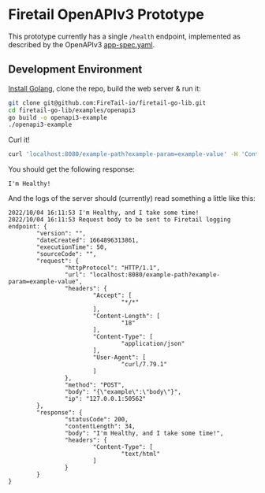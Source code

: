 # Firetail OpenAPIv3 Prototype

This prototype currently has a single `/health` endpoint, implemented as described by the OpenAPIv3 [app-spec.yaml](./app-spec.yaml).



## Development Environment

[Install Golang](https://go.dev/doc/install), clone the repo, build the web server & run it:

```bash
git clone git@github.com:FireTail-io/firetail-go-lib.git
cd firetail-go-lib/examples/openapi3
go build -o openapi3-example
./openapi3-example
```

Curl it!

```bash
curl 'localhost:8080/example-path?example-param=example-value' -H 'Content-Type: application/json' -d '{"example":"body"}'
```

You should get the following response:

```
I'm Healthy!
```

And the logs of the server should (currently) read something a little like this:

```
2022/10/04 16:11:53 I'm Healthy, and I take some time!
2022/10/04 16:11:53 Request body to be sent to Firetail logging endpoint: {
        "version": "",
        "dateCreated": 1664896313861,
        "executionTime": 50,
        "sourceCode": "",
        "request": {
                "httpProtocol": "HTTP/1.1",
                "url": "localhost:8080/example-path?example-param=example-value",
                "headers": {
                        "Accept": [
                                "*/*"
                        ],
                        "Content-Length": [
                                "18"
                        ],
                        "Content-Type": [
                                "application/json"
                        ],
                        "User-Agent": [
                                "curl/7.79.1"
                        ]
                },
                "method": "POST",
                "body": "{\"example\":\"body\"}",
                "ip": "127.0.0.1:50562"
        },
        "response": {
                "statusCode": 200,
                "contentLength": 34,
                "body": "I'm Healthy, and I take some time!",
                "headers": {
                        "Content-Type": [
                                "text/html"
                        ]
                }
        }
}
```

